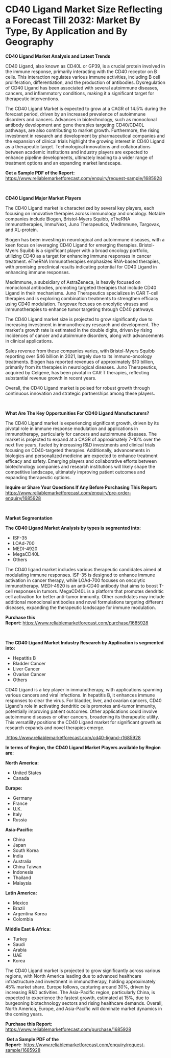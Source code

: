 <p><h1>CD40 Ligand Market Size Reflecting a Forecast Till 2032: Market By Type, By Application and By Geography</h1></p><p><strong>CD40 Ligand Market Analysis and Latest Trends</strong></p>
<p><p>CD40 Ligand, also known as CD40L or GP39, is a crucial protein involved in the immune response, primarily interacting with the CD40 receptor on B cells. This interaction regulates various immune activities, including B cell proliferation, differentiation, and the production of antibodies. Dysregulation of CD40 Ligand has been associated with several autoimmune diseases, cancers, and inflammatory conditions, making it a significant target for therapeutic interventions.</p><p>The CD40 Ligand Market is expected to grow at a CAGR of 14.5% during the forecast period, driven by an increased prevalence of autoimmune disorders and cancers. Advances in biotechnology, such as monoclonal antibody development and gene therapies targeting CD40/CD40L pathways, are also contributing to market growth. Furthermore, the rising investment in research and development by pharmaceutical companies and the expansion of clinical trials highlight the growing interest in CD40 Ligand as a therapeutic target. Technological innovations and collaborations between academic institutions and industry players are expected to enhance pipeline developments, ultimately leading to a wider range of treatment options and an expanding market landscape.</p></p>
<p><strong>Get a Sample PDF of the Report:&nbsp;</strong> <a href="https://www.reliablemarketforecast.com/enquiry/request-sample/1685928?utm_campaign=3135&utm_medium=2&utm_source=Github&utm_content=ia&utm_term=19042025&utm_id=cd40-ligand">https://www.reliablemarketforecast.com/enquiry/request-sample/1685928</a></p>
<p>&nbsp;</p>
<p><strong>CD40 Ligand Major Market Players</strong></p>
<p><p>The CD40 Ligand market is characterized by several key players, each focusing on innovative therapies across immunology and oncology. Notable companies include Biogen, Bristol-Myers Squibb, eTheRNA Immunotherapies, ImmuNext, Juno Therapeutics, MedImmune, Targovax, and XL-protein.</p><p>Biogen has been investing in neurological and autoimmune diseases, with a keen focus on leveraging CD40 Ligand for emerging therapies. Bristol-Myers Squibb is a significant player with a broad oncology portfolio, utilizing CD40 as a target for enhancing immune responses in cancer treatment. eTheRNA Immunotherapies emphasizes RNA-based therapies, with promising preclinical results indicating potential for CD40 Ligand in enhancing immune responses.</p><p>MedImmune, a subsidiary of AstraZeneca, is heavily focused on monoclonal antibodies, promoting targeted therapies that include CD40 Ligand in their mechanisms. Juno Therapeutics specializes in CAR T-cell therapies and is exploring combination treatments to strengthen efficacy using CD40 modulation. Targovax focuses on oncolytic viruses and immunotherapies to enhance tumor targeting through CD40 pathways.</p><p>The CD40 Ligand market size is projected to grow significantly due to increasing investment in immunotherapy research and development. The market's growth rate is estimated in the double digits, driven by rising incidences of cancer and autoimmune disorders, along with advancements in clinical applications.</p><p>Sales revenue from these companies varies, with Bristol-Myers Squibb reporting over $46 billion in 2021, largely due to its immuno-oncology treatments. Biogen has reported revenues of approximately $10 billion, primarily from its therapies in neurological diseases. Juno Therapeutics, acquired by Celgene, has been pivotal in CAR T therapies, reflecting substantial revenue growth in recent years.</p><p>Overall, the CD40 Ligand market is poised for robust growth through continuous innovation and strategic partnerships among these players.</p></p>
<p>&nbsp;</p>
<p><strong>What Are The Key Opportunities For CD40 Ligand Manufacturers?</strong></p>
<p><p>The CD40 Ligand market is experiencing significant growth, driven by its pivotal role in immune response modulation and applications in immunotherapy, particularly for cancers and autoimmune diseases. The market is projected to expand at a CAGR of approximately 7-10% over the next five years, fueled by increasing R&D investments and clinical trials focusing on CD40-targeted therapies. Additionally, advancements in biologics and personalized medicine are expected to enhance treatment efficacy and safety. Emerging players and collaborative efforts between biotechnology companies and research institutions will likely shape the competitive landscape, ultimately improving patient outcomes and expanding therapeutic options.</p></p>
<p><strong>Inquire or Share Your Questions If Any Before Purchasing This Report:</strong> <a href="https://www.reliablemarketforecast.com/enquiry/pre-order-enquiry/1685928?utm_campaign=3135&utm_medium=2&utm_source=Github&utm_content=ia&utm_term=19042025&utm_id=cd40-ligand">https://www.reliablemarketforecast.com/enquiry/pre-order-enquiry/1685928</a></p>
<p>&nbsp;</p>
<p><strong>Market Segmentation</strong></p>
<p><strong>The CD40 Ligand Market Analysis by types is segmented into:</strong></p>
<p><ul><li>ISF-35</li><li>LOAd-700</li><li>MEDI-4920</li><li>MegaCD40L</li><li>Others</li></ul></p>
<p><p>The CD40 ligand market includes various therapeutic candidates aimed at modulating immune responses. ISF-35 is designed to enhance immune activation in cancer therapy, while LOAd-700 focuses on oncolytic immunotherapy. MEDI-4920 is an anti-CD40 antibody that aims to boost T-cell responses in tumors. MegaCD40L is a platform that promotes dendritic cell activation for better anti-tumor immunity. Other candidates may include additional monoclonal antibodies and novel formulations targeting different diseases, expanding the therapeutic landscape for immune modulation.</p></p>
<p><strong>Purchase this Report:&nbsp;</strong><a href="https://www.reliablemarketforecast.com/purchase/1685928?utm_campaign=3135&utm_medium=2&utm_source=Github&utm_content=ia&utm_term=19042025&utm_id=cd40-ligand">https://www.reliablemarketforecast.com/purchase/1685928</a></p>
<p>&nbsp;</p>
<p><strong>The CD40 Ligand Market Industry Research by Application is segmented into:</strong></p>
<p><ul><li>Hepatitis B</li><li>Bladder Cancer</li><li>Liver Cancer</li><li>Ovarian Cancer</li><li>Others</li></ul></p>
<p><p>CD40 Ligand is a key player in immunotherapy, with applications spanning various cancers and viral infections. In hepatitis B, it enhances immune responses to clear the virus. For bladder, liver, and ovarian cancers, CD40 Ligand's role in activating dendritic cells promotes anti-tumor immunity, potentially improving patient outcomes. Other applications could involve autoimmune diseases or other cancers, broadening its therapeutic utility. This versatility positions the CD40 Ligand market for significant growth as research expands and novel therapies emerge.</p></p>
<p><a href="https://www.reliablemarketforecast.com/cd40-ligand-r1685928?utm_campaign=3135&utm_medium=2&utm_source=Github&utm_content=ia&utm_term=19042025&utm_id=cd40-ligand">&nbsp;https://www.reliablemarketforecast.com/cd40-ligand-r1685928</a></p>
<p><strong>In terms of Region, the CD40 Ligand Market Players available by Region are:</strong></p>
<p>
    <p> <strong> North America: </strong>
        <ul>
            <li>United States</li>
            <li>Canada</li>
        </ul>
        </p> 
    <p> <strong> Europe: </strong>
        <ul>
            <li>Germany</li>
            <li>France</li>
            <li>U.K.</li>
            <li>Italy</li>
            <li>Russia</li>
        </ul>
        </p> 
    <p> <strong> Asia-Pacific: </strong>
        <ul>
            <li>China</li>
            <li>Japan</li>
            <li>South Korea</li>
            <li>India</li>
            <li>Australia</li>
            <li>China Taiwan</li>
            <li>Indonesia</li>
            <li>Thailand</li>
            <li>Malaysia</li>
        </ul>
        </p> 
    <p> <strong> Latin America: </strong>
        <ul>
            <li>Mexico</li>
            <li>Brazil</li>
            <li>Argentina Korea</li>
            <li>Colombia</li>
        </ul>
        </p> 
    <p> <strong> Middle East & Africa: </strong>
        <ul>
            <li>Turkey</li>
            <li>Saudi</li>
            <li>Arabia</li>
            <li>UAE</li>
            <li>Korea</li>
        </ul>
    </p>
    </p>
<p><p>The CD40 Ligand market is projected to grow significantly across various regions, with North America leading due to advanced healthcare infrastructure and investment in immunotherapy, holding approximately 45% market share. Europe follows, capturing around 30%, driven by increasing R&D activities. The Asia-Pacific region, particularly China, is expected to experience the fastest growth, estimated at 15%, due to burgeoning biotechnology sectors and rising healthcare demands. Overall, North America, Europe, and Asia-Pacific will dominate market dynamics in the coming years.</p></p>
<p><strong>Purchase this Report: </strong><a href="https://www.reliablemarketforecast.com/purchase/1685928?utm_campaign=3135&utm_medium=2&utm_source=Github&utm_content=ia&utm_term=19042025&utm_id=cd40-ligand">https://www.reliablemarketforecast.com/purchase/1685928</a></p>
<p>&nbsp;<strong>Get a Sample PDF of the Report:&nbsp;&nbsp;</strong><a href="https://www.reliablemarketforecast.com/enquiry/request-sample/1685928?utm_campaign=3135&utm_medium=2&utm_source=Github&utm_content=ia&utm_term=19042025&utm_id=cd40-ligand">https://www.reliablemarketforecast.com/enquiry/request-sample/1685928</a></p>
<p><strong></strong></p>
<p><p></p><p></p><p></p></p>